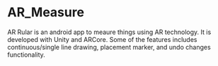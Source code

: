 # AR_Measure

AR Rular is an android app to meaure things using AR technology. It is developed with Unity and ARCore. Some of the  features includes continuous/single line drawing, placement marker, and undo changes functionality.
